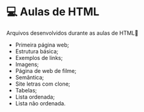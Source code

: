 # 💻 Aulas de HTML

Arquivos desenvolvidos durante as aulas de HTML📂

* Primeira página web;
* Estrutura básica;
* Exemplos de links;
* Imagens;
* Página de web de filme;
* Semântica;
* Site letras com clone;
* Tabelas;
* Lista ordenada;
* Lista não ordenada.
